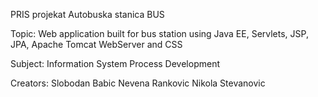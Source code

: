 PRIS projekat Autobuska stanica BUS

Topic: Web application built for bus station using Java EE, Servlets, JSP, JPA, Apache Tomcat WebServer and CSS

Subject: Information System Process Development

Creators:
Slobodan Babic
Nevena Rankovic
Nikola Stevanovic
